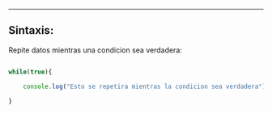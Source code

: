 
---
## Sintaxis:
Repite datos mientras una condicion sea verdadera:

```js

while(true){

    console.log("Esto se repetira mientras la condicion sea verdadera");

}

```